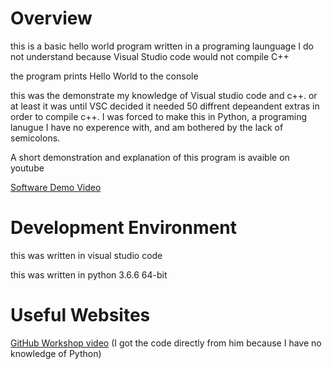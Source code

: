 # Overview

this is a basic hello world program written in a programing launguage I do not understand because Visual Studio code would not compile C++

the program prints Hello World to the console

this was the demonstrate my knowledge of Visual studio code and c++. or at least it was until VSC decided it needed 50 diffrent depeandent extras in order to compile c++. I was forced to make this in Python, a programing lanugue I have no experence with, and am bothered by the lack of semicolons.

A short demonstration and explanation of this program is avaible on youtube

[Software Demo Video](https://www.youtube.com/watch?v=V2cPdeWdiiE)

# Development Environment

this was written in visual studio code

this was written in python 3.6.6 64-bit

# Useful Websites

[GitHub Workshop video](https://video.byui.edu/media/t/1_zyyx43ke)
(I got the code directly from him because I have no knowledge of Python)